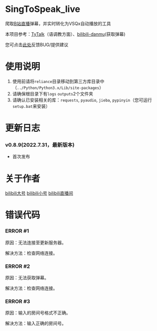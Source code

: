 # SingToSpeak_live

爬取[B站直播](https://live.bilibili.com "哔哩哔哩干杯~")弹幕，并实时转化为VSQx自动播放的工具

本项目参考：[TyTalk](https://github.com/GalaxieT/TyTalk "by GalaxieT")（语调教方面）、[bilibili-danmu](https://github.com/jonssonyan/bilibili-danmu "by jonssonyan")(获取弹幕)

您可点击[此处](https://www.wjx.top/vm/mBpVU3x.aspx "问卷星")反馈BUG/提供建议

# 使用说明

1. 使用前请将`reliance`目录移动到第三方库目录中（`../Python/Python3.x/Lib/site-packages`）
2. 请确保根目录下有`logs` `outputs`2个文件夹
3. 请确认已安装相关的库：`requests`, `pyaudio`, `jieba`, `pypinyin`（您可运行`setup.bat`来安装）

# 更新日志

### v0.8.9(2022.7.31，最新版本)
- 首次发布

# 关于作者
[bilibili大号](https://space.bilibili.com/573734644 "Xwei_P") [bilibili小号](https://space.bilibili.com/691973660 "是Xwie不是Xwei") [bilibili直播间](https://space.bilibili.com/691973660 "不定期使用SingToSpeak_live直播")

# 错误代码

### ERROR #1
原因：无法连接至更新服务器。

解决方法：检查网络连接。

### ERROR #2
原因：无法获取弹幕。

解决方法：检查网络连接。

### ERROR #3
原因：输入的房间号格式不正确。

解决方法：输入正确的房间号。
